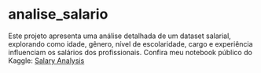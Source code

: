 # analise_salario
Este projeto apresenta uma análise detalhada de um dataset salarial, explorando como idade, gênero, nível de escolaridade, cargo e experiência influenciam os salários dos profissionais.
Confira meu notebook público do Kaggle: [Salary Analysis](https://www.kaggle.com/code/lciosantoscarvalho/analisedados-salario)


